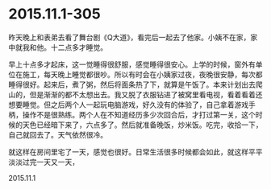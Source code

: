 2015.11.1-305
==============
昨天晚上和表弟去看了舞台剧《Q大道》，看完后一起去了他家。小姨不在家，家中就我和他。十二点多才睡觉。

早上十点多才起床，这一觉睡得很舒服，感觉睡得很安心。上学的时候，窗外有单位在施工，每天晚上睡觉都很吵。所以有时会在小姨家过夜，夜晚很安静，每次都睡得很好。起来后，煮了粥，然后将面条热了下，就算是午饭了。本来计划出去爬山的，但是渐渐的都不太想出去。我又脱了衣服钻进了被窝里看电视，看着看着还想要睡觉。但之后两个人一起玩电脑游戏，好久没有的体验了，自己拿着游戏手柄，操作不是很熟练。两个人在不知道经历多少次回合后，才打过第一关，这个时候的天色已经暗下来了，六点多了。然后就准备晚饭，炒米饭。吃完，收拾一下，自己就回去了。天气依然很冷。

就这样在房间里宅了一天，感觉也很好。日常生活很多时候都会如此，就这样平平淡淡过完一天又一天，

2015.11.1